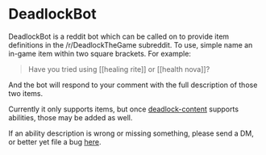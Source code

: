 # DeadlockBot

DeadlockBot is a reddit bot which can be called on to provide item definitions in the /r/DeadlockTheGame subreddit. To use, simple name an in-game item within two square brackets. For example:

> Have you tried using [[healing rite]] or [[health nova]]?

And the bot will respond to your comment with the full description of those two items.

Currently it only supports items, but once [deadlock-content](https://github.com/lukeschaefer/Deadlock-Content) supports abilities, those may be added as well.

If an ability description is wrong or missing something, please send a DM, or better yet file a bug [here](https://github.com/lukeschaefer/Deadlock-Content/issues/new?assignees=&labels=&projects=&template=incorrect-item-details.md&title=Item+correction+for+%5B%5Bitem%5D%5D).